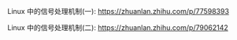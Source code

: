 
Linux 中的信号处理机制(一): https://zhuanlan.zhihu.com/p/77598393

Linux 中的信号处理机制(二): https://zhuanlan.zhihu.com/p/79062142